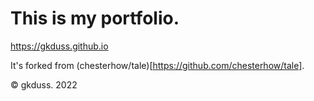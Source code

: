 # This is my portfolio.
https://gkduss.github.io

It's forked from (chesterhow/tale)[https://github.com/chesterhow/tale].

© gkduss. 2022